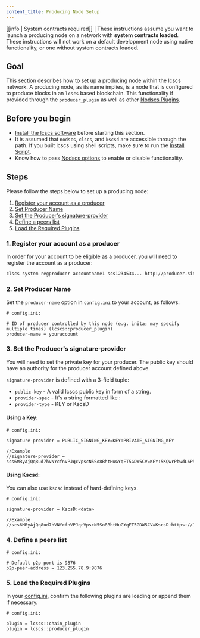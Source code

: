 ```yaml
---
content_title: Producing Node Setup
---
```


[[info | System contracts required]]
| These instructions assume you want to launch a producing node on a network with **system contracts loaded**. These instructions will not work on a default development node using native functionality, or one without system contracts loaded.

## Goal

This section describes how to set up a producing node within the lcscs network. A producing node, as its name implies, is a node that is configured to produce blocks in an `lcscs` based blockchain. This functionality if provided through the `producer_plugin` as well as other [Nodscs Plugins](../../03_plugins/index.md).

## Before you begin

* [Install the lcscs software](../../../00_install/index.md) before starting this section.
* It is assumed that `nodscs`, `clscs`, and `kscsd` are accessible through the path. If you built lcscs using shell scripts, make sure to run the [Install Script](../../../00_install/01_build-from-source/01_shell-scripts/03_install-lcscs-binaries.md).
* Know how to pass [Nodscs options](../../02_usage/00_nodscs-options.md) to enable or disable functionality.

## Steps

Please follow the steps below to set up a producing node:

1. [Register your account as a producer](#1-register-your-account-as-a-producer)
2. [Set Producer Name](#2-set-producer-name)
3. [Set the Producer's signature-provider](#3-set-the-producers-signature-provider)
4. [Define a peers list](#4-define-a-peers-list)
5. [Load the Required Plugins](#5-load-the-required-plugins)

### 1. Register your account as a producer

In order for your account to be eligible as a producer, you will need to register the account as a producer:

```sh
clscs system regproducer accountname1 scs1234534... http://producer.site Antarctica
```

### 2. Set Producer Name

Set the `producer-name` option in `config.ini` to your account, as follows:

```console
# config.ini:

# ID of producer controlled by this node (e.g. inita; may specify multiple times) (lcscs::producer_plugin)
producer-name = youraccount
```

### 3. Set the Producer's signature-provider

You will need to set the private key for your producer. The public key should have an authority for the producer account defined above. 

`signature-provider` is defined with a 3-field tuple:
* `public-key` - A valid lcscs public key in form of a string.
* `provider-spec` - It's a string formatted like <provider-type>:<data>
* `provider-type` - KEY or KscsD

#### Using a Key:

```console
# config.ini:

signature-provider = PUBLIC_SIGNING_KEY=KEY:PRIVATE_SIGNING_KEY

//Example
//signature-provider = scs6MRyAjQq8ud7hVNYcfnVPJqcVpscN5So8BhtHuGYqET5GDW5CV=KEY:5KQwrPbwdL6PhXujxW37FSSQZ1JiwsST4cqQzDeyXtP79zkvFD3
```

#### Using Kscsd:
You can also use `kscsd` instead of hard-defining keys. 

```console
# config.ini:

signature-provider = KscsD:<data>   

//Example
//scs6MRyAjQq8ud7hVNYcfnVPJqcVpscN5So8BhtHuGYqET5GDW5CV=KscsD:https://127.0.0.1:88888
```

### 4. Define a peers list

```console
# config.ini:

# Default p2p port is 9876
p2p-peer-address = 123.255.78.9:9876
```

### 5. Load the Required Plugins

In your [config.ini](../index.md), confirm the following plugins are loading or append them if necessary. 

```console
# config.ini:

plugin = lcscs::chain_plugin
plugin = lcscs::producer_plugin
```
